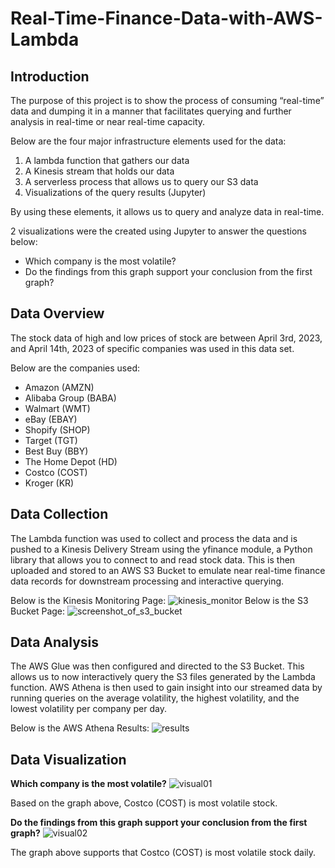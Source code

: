 # Real-Time-Finance-Data-with-AWS-Lambda
## Introduction
The purpose of this project is to show the process of consuming “real-time” data and dumping it in a manner that facilitates querying and further analysis in real-time or near real-time capacity. 


Below are the four major infrastructure elements used for the data:
1.	A lambda function that gathers our data 
2.	A Kinesis stream that holds our data 
3.	A serverless process that allows us to query our S3 data 
4.	Visualizations of the query results (Jupyter)

By using these elements, it allows us to query and analyze data in real-time.

2 visualizations were the created using Jupyter to answer the questions below:
* Which company is the most volatile?
* Do the findings from this graph support your conclusion from the first graph?
## Data Overview
The stock data of high and low prices of stock are between April 3rd, 2023, and April 14th, 2023 of specific companies was used in this data set.


Below are the companies used:
* Amazon (AMZN)
* Alibaba Group (BABA)
* Walmart (WMT)
* eBay (EBAY)
* Shopify (SHOP)
* Target (TGT)
* Best Buy (BBY)
* The Home Depot (HD)
* Costco (COST)
* Kroger (KR)

## Data Collection
The Lambda function was used to collect and process the data and is pushed to a Kinesis Delivery Stream using the yfinance module, a Python library that allows you to connect to and read stock data.
This is then uploaded and stored to an AWS S3 Bucket to emulate near real-time finance data records for downstream processing and interactive querying. 


Below is the Kinesis Monitoring Page:
![kinesis_monitor](https://github.com/stephchen0816/Real-Time-Finance-Data-with-AWS-Lambda/assets/144307777/57a69421-1137-4058-ac9a-2a5b54a75ba6)
Below is the S3 Bucket Page:
![screenshot_of_s3_bucket](https://github.com/stephchen0816/Real-Time-Finance-Data-with-AWS-Lambda/assets/144307777/639e69ad-d551-466c-856d-5a6015df3dfb)
## Data Analysis
The AWS Glue was then configured and directed to the S3 Bucket. This allows us to now interactively query the S3 files generated by the Lambda function. AWS Athena is then used to gain insight into our streamed data by running queries on the average volatility, the highest volatility, and the lowest volatility per company per day.

Below is the AWS Athena Results:
![results](https://github.com/stephchen0816/Real-Time-Finance-Data-with-AWS-Lambda/assets/144307777/fcc00d18-99d4-4b2c-830c-6989c6d408d2)
## Data Visualization
**Which company is the most volatile?**
![visual01](https://github.com/stephchen0816/Real-Time-Finance-Data-with-AWS-Lambda/assets/144307777/4103ea42-14f8-4aa7-920d-da77bb74f626)

Based on the graph above, Costco (COST) is most volatile stock. 

**Do the findings from this graph support your conclusion from the first graph?**
![visual02](https://github.com/stephchen0816/Real-Time-Finance-Data-with-AWS-Lambda/assets/144307777/7218877c-86f5-4086-a269-7a4c49b8a9e1)

The graph above supports that Costco (COST) is most volatile stock daily. 

